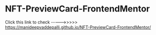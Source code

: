 # NFT-PreviewCard-FrontendMentor
Click this link to check ----->>>>>  https://manideepvaddepalli.github.io/NFT-PreviewCard-FrontendMentor/
